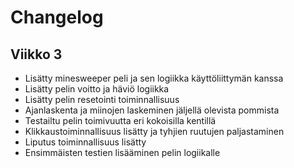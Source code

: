 # Changelog

## Viikko 3

- Lisätty minesweeper peli ja sen logiikka käyttöliittymän kanssa
- Lisätty pelin voitto ja häviö logiikka
- Lisätty pelin resetointi toiminnallisuus
- Ajanlaskenta ja miinojen laskeminen jäljellä olevista pommista
- Testailtu pelin toimivuutta eri kokoisilla kentillä
- Klikkaustoiminnallisuus lisätty ja tyhjien ruutujen paljastaminen
- Liputus toiminnallisuus lisätty
- Ensimmäisten testien lisääminen pelin logiikalle
